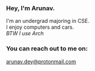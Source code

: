 ### Hey, I'm Arunav.  
I'm an undergrad majoring in CSE.  
I enjoy computers and cars.  
*BTW I use Arch*
### You can reach out to me on:  
 arunav.dey@protonmail.com

